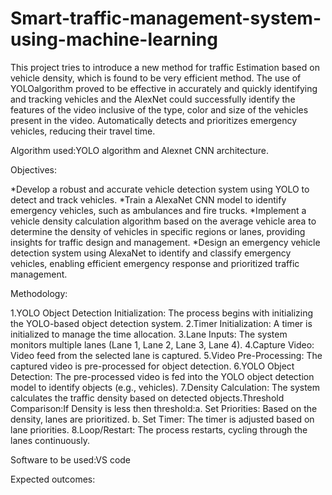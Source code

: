 # Smart-traffic-management-system-using-machine-learning
This project tries to introduce a new method for traffic Estimation based on vehicle density, which is found to be very efficient method. 
The use of YOLOalgorithm proved to be effective in accurately and quickly identifying and tracking vehicles and the AlexNet could successfully identify the features of the video inclusive of the type, color and size of the vehicles present in the video. Automatically detects and prioritizes emergency vehicles, reducing their travel time.

Algorithm used:YOLO algorithm and Alexnet CNN architecture.

Objectives:

*Develop a robust and accurate vehicle detection system using YOLO  to detect and track vehicles.
*Train a AlexaNet CNN model to identify emergency vehicles, such as ambulances and fire trucks.
*Implement a vehicle density calculation algorithm based on the average vehicle area to determine the density of vehicles in specific regions or lanes, providing insights for traffic design and management.
*Design an emergency vehicle detection system using AlexaNet to identify and classify emergency vehicles, enabling efficient emergency response and prioritized traffic management.

Methodology:

1.YOLO Object Detection Initialization: The process begins with initializing the YOLO-based object detection system.
2.Timer Initialization: A timer is initialized to manage the time allocation.
3.Lane Inputs: The system monitors multiple lanes (Lane 1, Lane 2, Lane 3, Lane 4).
4.Capture Video: Video feed from the selected lane is captured.
5.Video Pre-Processing: The captured video is pre-processed for object detection.
6.YOLO Object Detection: The pre-processed video is fed into the YOLO object detection model to identify objects (e.g., vehicles).
7.Density Calculation: The system calculates the traffic density based on detected objects.Threshold Comparison:If Density is less then threshold:a. Set Priorities: Based on the density, lanes are prioritized.                                                                                                                                                        b. Set Timer: The timer is adjusted based on lane priorities.
8.Loop/Restart: The process restarts, cycling through the lanes continuously.

Software to be used:VS code

Expected outcomes:


